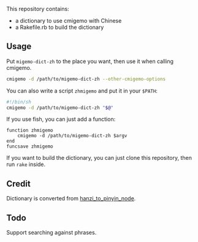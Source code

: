 This repository contains:

- a dictionary to use cmigemo with Chinese
- a Rakefile.rb to build the dictionary

## Usage

Put `migemo-dict-zh` to the place you want, then use it when calling cmigemo.

```sh
cmigemo -d /path/to/migemo-dict-zh --other-cmigemo-options
```

You can also write a script `zhmigemo` and put it in your `$PATH`:

```sh
#!/bin/sh
cmigemo -d /path/to/migemo-dict-zh "$@"
```

If you use fish, you can just add a function:

```fish
function zhmigemo
    cmigemo -d /path/to/migemo-dict-zh $argv
end
funcsave zhmigemo
```

If you want to build the dictionary, you can just clone this repository, then run `rake` inside.

## Credit

Dictionary is converted from [hanzi_to_pinyin_node](https://github.com/wxianfeng/hanzi_to_pinyin_node).

## Todo

Support searching against phrases.
